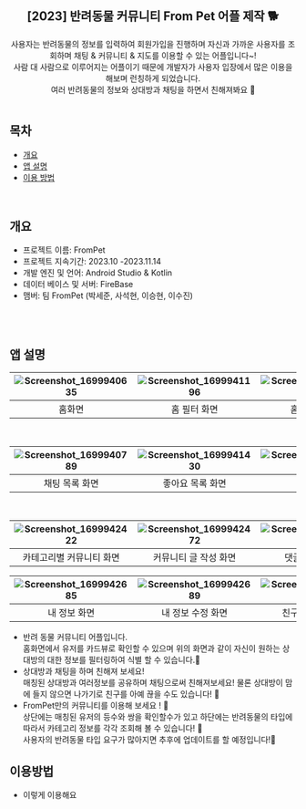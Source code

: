 <div align="center">
<h2>[2023] 반려동물 커뮤니티 From Pet 어플 제작 🐕</h2>
사용자는 반려동물의 정보를 입력하여 회원가입을 진행하며 자신과 가까운 사용자를 조회하며 채팅 & 커뮤니티 & 지도를 이용할 수 있는 어플입니다~! <br> 사람 대 사람으로 이루어지는 어플이기 때문에 개발자가 사용자 입장에서 많은 이용을 해보며 런칭하게 되었습니다. <br> 여러 반려동물의 정보와 상대방과 채팅을 하면서 친해져봐요 🙌
</div>

<br/>


## 목차
  - [개요](#개요)
  - [앱 설명](#앱-설명)
  - [이용 방법](#이용방법)

<br/>

## 개요 
 - 프로젝트 이름: FromPet
 - 프로젝트 지속기간: 2023.10 -2023.11.14
 - 개발 엔진 및 언어: Android Studio & Kotlin
 - 데이터 베이스 및 서버: FireBase
 - 맴버: 팀 FromPet (박세준, 사석현, 이승현, 이수진)

<br/>
<br/>

## 앱 설명
|![Screenshot_1699940635](https://github.com/NBCampFinalProject/FromPet/assets/106301222/6ca781cc-7c62-426a-aabc-557de1d9ea7d) | ![Screenshot_1699941196](https://github.com/NBCampFinalProject/FromPet/assets/106301222/29b8785e-d591-423e-8e01-68263abe0b28)|![Screenshot_1699941371](https://github.com/NBCampFinalProject/FromPet/assets/106301222/dbd313c6-2fec-4ef3-b861-9ac749c503f4)|
|:---:|:---:|:---:|
|홈화면|홈 필터 화면|홈 디테일 화면|

<br/>

|![Screenshot_1699940789](https://github.com/NBCampFinalProject/FromPet/assets/106301222/64d1c5cc-f934-45b9-91bb-7a778551e7f0) |![Screenshot_1699941430](https://github.com/NBCampFinalProject/FromPet/assets/106301222/783f718a-7101-48f0-9c6e-43ed72e140c7)|![Screenshot_1699943145](https://github.com/NBCampFinalProject/FromPet/assets/106301222/e534a8a5-f560-4edb-8efe-5ce0b188607a)|![Screenshot_1699940674](https://github.com/NBCampFinalProject/FromPet/assets/106301222/7aaa9033-b871-44f4-86ea-00b0af42d024)|![Screenshot_1699940803](https://github.com/NBCampFinalProject/FromPet/assets/106301222/b7f7a99b-20a9-4cf7-82a0-4569c6c52c6e) |
|:---:|:---:|:---:|:---:|:--:|
|채팅 목록 화면|좋아요 목록 화면|채팅화면|커뮤니티 화면|지도화면|

<br/>

|![Screenshot_1699942422](https://github.com/NBCampFinalProject/FromPet/assets/106301222/0316390c-eff7-46cf-8a26-eaf30b8d9eb9)| ![Screenshot_1699942472](https://github.com/NBCampFinalProject/FromPet/assets/106301222/4d475aef-eb22-4622-af8d-dd4a429645df)|![Screenshot_1699942575](https://github.com/NBCampFinalProject/FromPet/assets/106301222/2b928486-3d7d-4d5c-8f7b-759c176aa5d0)|
|:---:|:---:|:---:|
|카테고리별 커뮤니티 화면|커뮤니티 글 작성 화면|댓글&대댓글 화면|

|![Screenshot_1699942685](https://github.com/NBCampFinalProject/FromPet/assets/106301222/d6cbfebd-ff4f-4f25-91e1-f111877a4207)|![Screenshot_1699942689](https://github.com/NBCampFinalProject/FromPet/assets/106301222/7727f1ab-de8c-4ff2-9898-629a6c1725fc)|![Screenshot_1699942694](https://github.com/NBCampFinalProject/FromPet/assets/106301222/258b096d-bb39-47eb-9835-6821a88f4a62)|![Screenshot_1699942699](https://github.com/NBCampFinalProject/FromPet/assets/106301222/8360d36e-2051-4874-afd7-712e388c6216)|
|:---:|:---:|:---:|:---:|
|내 정보 화면|내 정보 수정 화면|친구목록 조회 화면|설정 화면|





-  반려 동물 커뮤니티 어플입니다. <br/>
  홈화면에서 유저를 카드뷰로 확인할 수 있으며 위의 화면과 같이 자신이 원하는 상대방의 대한 정보를 필터링하여 식별 할 수 있습니다.🙏<br/>
- 상대방과 채팅을 하며 친해져 보세요! <br/>
  매칭된 상대방과 여러정보를 공유하며 채팅으로써 친해져보세요! 물론 상대방이 맘에 들지 않으면 나가기로 친구를 아예 끊을 수도 있습니다! 🫨<br/>
- FromPet만의 커뮤니티를 이용해 보세요 ! 💬<br/>
  상단에는 매칭된 유저의 등수와 쌍을 확인할수가 있고 하단에는 반려동물의 타입에 따라서 카테고리 정보를 각각 조회해 볼 수 있습니다! 🌈 <br/> 사용자의 반려동물 타입 요구가 많아지면 추후에 업데이트를 할 예정입니다!🤔


## 이용방법
- 이렇게 이용해요

